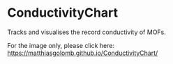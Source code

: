# ConductivityChart

Tracks and visualises the record conductivity of MOFs.

For the image only, please click here: https://matthiasgolomb.github.io/ConductivityChart/
